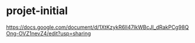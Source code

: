 # projet-initial
https://docs.google.com/document/d/1XtKzykR6ll47IkWBcJI_dRakPCg98QOng-OVZ1nevZ4/edit?usp=sharing
